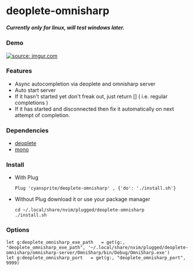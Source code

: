 # deoplete-omnisharp

##### Currently only for linux, will test windows later.

### Demo
<a href="https://imgur.com/FNcLDAu"><img src="https://i.imgur.com/FNcLDAu.gif" title="source: imgur.com" /></a>

### Features
- Async autocompletion via deoplete and omnisharp server
- Auto start server
- If it hasn't started yet don't freak out, just return [] ( i.e. regular completions )
- If it has started and disconnected then fix it automatically on next attempt of completion.

### Dependencies
- [deoplete](https://github.com/Shougo/deoplete.nvim)
- [mono](http://www.mono-project.com/)

### Install
- With Plug
  ```vim
  Plug 'cyansprite/deoplete-omnisharp' , {'do': './install.sh'}
  ```
- Without Plug download it or use your package manager
  ```
  cd ~/.local/share/nvim/plugged/deoplete-omnisharp
  ./install.sh
  ```
  
### Options
```vim
let g:deoplete_omnisharp_exe_path   = get(g:, "deoplete_omnisharp_exe_path", '~/.local/share/nvim/plugged/deoplete-omnisharp/omnisharp-server/OmniSharp/bin/Debug/OmniSharp.exe')
let g:deoplete_omnisharp_port   = get(g:, "deoplete_omnisharp_port", 9999)
```
